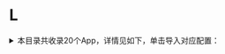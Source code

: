 # L
<details>
<summary>
本目录共收录20个App，详情见如下，单击导入对应配置：
</summary>

- [line](surge:///install-module?url=https%3A%2F%2Fraw.githubusercontent.com%2FzirawellRule%2FSurge%2FAdblock%2FApp%2FL%2Fline%2Fline.sgmodule)
- [两步路](surge:///install-module?url=https%3A%2F%2Fraw.githubusercontent.com%2FzirawellRule%2FSurge%2FAdblock%2FApp%2FL%2F%E4%B8%A4%E6%AD%A5%E8%B7%AF%2F2bulu.sgmodule)
- [乐刷商家版](surge:///install-module?url=https%3A%2F%2Fraw.githubusercontent.com%2FzirawellRule%2FSurge%2FAdblock%2FApp%2FL%2F%E4%B9%90%E5%88%B7%E5%95%86%E5%AE%B6%E7%89%88%2Fleshua.sgmodule)
- [乐刻运动](surge:///install-module?url=https%3A%2F%2Fraw.githubusercontent.com%2FzirawellRule%2FSurge%2FAdblock%2FApp%2FL%2F%E4%B9%90%E5%88%BB%E8%BF%90%E5%8A%A8%2Fleoao.sgmodule)
- [乐播投屏](surge:///install-module?url=https%3A%2F%2Fraw.githubusercontent.com%2FzirawellRule%2FSurge%2FAdblock%2FApp%2FL%2F%E4%B9%90%E6%92%AD%E6%8A%95%E5%B1%8F%2Fhpplay.sgmodule)
- [乐橙](surge:///install-module?url=https%3A%2F%2Fraw.githubusercontent.com%2FzirawellRule%2FSurge%2FAdblock%2FApp%2FL%2F%E4%B9%90%E6%A9%99%2Flechange.sgmodule)
- [乐视视频](surge:///install-module?url=https%3A%2F%2Fraw.githubusercontent.com%2FzirawellRule%2FSurge%2FAdblock%2FApp%2FL%2F%E4%B9%90%E8%A7%86%E8%A7%86%E9%A2%91%2Fletv.sgmodule)
- [懒人听书](surge:///install-module?url=https%3A%2F%2Fraw.githubusercontent.com%2FzirawellRule%2FSurge%2FAdblock%2FApp%2FL%2F%E6%87%92%E4%BA%BA%E5%90%AC%E4%B9%A6%2Fyyting.sgmodule)
- [懒饭](surge:///install-module?url=https%3A%2F%2Fraw.githubusercontent.com%2FzirawellRule%2FSurge%2FAdblock%2FApp%2FL%2F%E6%87%92%E9%A5%AD%2Flanfan.sgmodule)
- [拉卡拉](surge:///install-module?url=https%3A%2F%2Fraw.githubusercontent.com%2FzirawellRule%2FSurge%2FAdblock%2FApp%2FL%2F%E6%8B%89%E5%8D%A1%E6%8B%89%2Flakala.sgmodule)
- [拦截100](surge:///install-module?url=https%3A%2F%2Fraw.githubusercontent.com%2FzirawellRule%2FSurge%2FAdblock%2FApp%2FL%2F%E6%8B%A6%E6%88%AA100%2Flanjie100.sgmodule)
- [旅法师营地](surge:///install-module?url=https%3A%2F%2Fraw.githubusercontent.com%2FzirawellRule%2FSurge%2FAdblock%2FApp%2FL%2F%E6%97%85%E6%B3%95%E5%B8%88%E8%90%A5%E5%9C%B0%2Fiyingdi.sgmodule)
- [旅途随身听](surge:///install-module?url=https%3A%2F%2Fraw.githubusercontent.com%2FzirawellRule%2FSurge%2FAdblock%2FApp%2FL%2F%E6%97%85%E9%80%94%E9%9A%8F%E8%BA%AB%E5%90%AC%2F1314zhilv.sgmodule)
- [来疯](surge:///install-module?url=https%3A%2F%2Fraw.githubusercontent.com%2FzirawellRule%2FSurge%2FAdblock%2FApp%2FL%2F%E6%9D%A5%E7%96%AF%2Flaifeng.sgmodule)
- [灵锡](surge:///install-module?url=https%3A%2F%2Fraw.githubusercontent.com%2FzirawellRule%2FSurge%2FAdblock%2FApp%2FL%2F%E7%81%B5%E9%94%A1%2Flinxi.sgmodule)
- [猎聘](surge:///install-module?url=https%3A%2F%2Fraw.githubusercontent.com%2FzirawellRule%2FSurge%2FAdblock%2FApp%2FL%2F%E7%8C%8E%E8%81%98%2Fliepin.sgmodule)
- [联想](surge:///install-module?url=https%3A%2F%2Fraw.githubusercontent.com%2FzirawellRule%2FSurge%2FAdblock%2FApp%2FL%2F%E8%81%94%E6%83%B3%2Flenovo.sgmodule)
- [蓝基因](surge:///install-module?url=https%3A%2F%2Fraw.githubusercontent.com%2FzirawellRule%2FSurge%2FAdblock%2FApp%2FL%2F%E8%93%9D%E5%9F%BA%E5%9B%A0%2Flanjiyin.sgmodule)
- [领英](surge:///install-module?url=https%3A%2F%2Fraw.githubusercontent.com%2FzirawellRule%2FSurge%2FAdblock%2FApp%2FL%2F%E9%A2%86%E8%8B%B1%2Flinkedin.sgmodule)
- [鲁班到家](surge:///install-module?url=https%3A%2F%2Fraw.githubusercontent.com%2FzirawellRule%2FSurge%2FAdblock%2FApp%2FL%2F%E9%B2%81%E7%8F%AD%E5%88%B0%E5%AE%B6%2Flbdj.sgmodule)

</details>